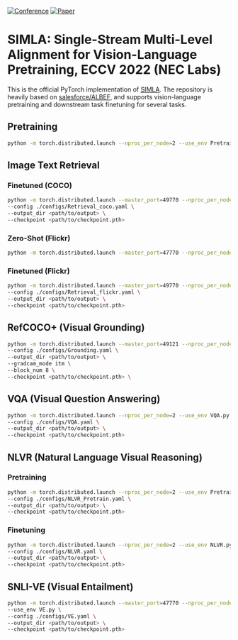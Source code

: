 [![Conference](http://img.shields.io/badge/ECCV-2022-4b44ce.svg)](https://papers.nips.cc/book/advances-in-neural-information-processing-systems-31-2018)
[![Paper](http://img.shields.io/badge/arxiv-cs.CV:2203.14395-B31B1B.svg)](https://arxiv.org/abs/2203.14395)

# SIMLA: Single-Stream Multi-Level Alignment for Vision-Language Pretraining, ECCV 2022 (NEC Labs)
This is the official PyTorch implementation of [SIMLA](https://arxiv.org/abs/2203.14395).
The repository is heavily based on [salesforce/ALBEF](https://github.com/salesforce/ALBEF), and supports vision-language pretraining and downstream task finetuning for several tasks.

## Pretraining
```bash
python -m torch.distributed.launch --nproc_per_node=2 --use_env Pretrain.py --config configs/Pretrain.yaml --output_dir <where to save> 
```

## Image Text Retrieval
### Finetuned (COCO)
```bash
python -m torch.distributed.launch --master_port=49770 --nproc_per_node=2 --use_env Retrieval.py \
--config ./configs/Retrieval_coco.yaml \
--output_dir <path/to/output> \
--checkpoint <path/to/checkpoint.pth>
```

### Zero-Shot (Flickr)
```bash
python -m torch.distributed.launch --master_port=47770 --nproc_per_node=2 --use_env zero_shot_retrieval.py --config ./configs/Retrieval_flickr.yaml --output_dir <where to save> --checkpoint <path of .pth checkpoint file> --evaluate
```

### Finetuned (Flickr) 
```bash
python -m torch.distributed.launch --master_port=49770 --nproc_per_node=2 --use_env Retrieval.py \
--config ./configs/Retrieval_flickr.yaml \
--output_dir <path/to/output> \
--checkpoint <path/to/checkpoint.pth>
```

## RefCOCO+ (Visual Grounding) 
```bash
python -m torch.distributed.launch --master_port=49121 --nproc_per_node=2 --use_env Grounding.py \
--config ./configs/Grounding.yaml \
--output_dir <path/to/output> \
--gradcam_mode itm \
--block_num 8 \
--checkpoint <path/to/checkpoint.pth> \
```

## VQA (Visual Question Answering)
```bash
python -m torch.distributed.launch --nproc_per_node=2 --use_env VQA.py \
--config ./configs/VQA.yaml \
--output_dir <path/to/output> \
--checkpoint <path/to/checkpoint.pth> 
```
## NLVR (Natural Language Visual Reasoning)
### Pretraining
```bash
python -m torch.distributed.launch --nproc_per_node=2 --use_env Pretrain_NLVR.py \
--config ./configs/NLVR_Pretrain.yaml \
--output_dir <path/to/output> \
--checkpoint <path/to/checkpoint.pth> 
```
### Finetuning
```bash
python -m torch.distributed.launch --nproc_per_node=2 --use_env NLVR.py \
--config ./configs/NLVR.yaml \
--output_dir <path/to/output> \
--checkpoint <path/to/checkpoint.pth>
```
## SNLI-VE (Visual Entailment)
```bash
python -m torch.distributed.launch --master_port=47770 --nproc_per_node=2 \
--use_env VE.py \
--config ./configs/VE.yaml \
--output_dir <path/to/output> \
--checkpoint <path/to/checkpoint.pth>
```
